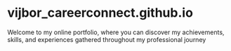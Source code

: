 # vijbor_careerconnect.github.io
Welcome to my online portfolio, where you can discover my achievements, skills, and experiences gathered throughout my professional journey
